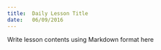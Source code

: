 ```yaml
---
title:  Daily Lesson Title
date:   06/09/2016
---
```


Write lesson contents using Markdown format here
